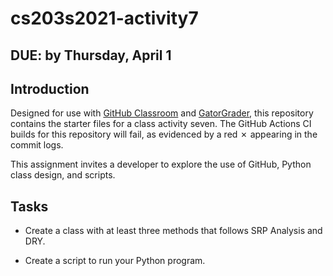 # cs203s2021-activity7

## DUE: by Thursday, April 1 

## Introduction

Designed for use with [GitHub Classroom](https://classroom.github.com/) and
[GatorGrader](https://github.com/GatorEducator/gatorgrader/), this repository
contains the starter files for a class activity seven. The GitHub Actions CI builds for
this repository will fail, as evidenced by a red
&#x2717; appearing in the commit logs.

This assignment invites a developer to explore the use of GitHub, Python class design, and scripts.

## Tasks

- Create a class with at least three methods that follows SRP Analysis and DRY.

- Create a script to run your Python program.